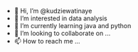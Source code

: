 - 👋 Hi, I’m @kudziewatinaye
- 👀 I’m interested in data analysis
- 🌱 I’m currently learning java  and python
- 💞️ I’m looking to collaborate on ...
- 📫 How to reach me ...

<!---
kudziewatinaye/kudziewatinaye is a ✨ special ✨ repository because its `README.md` (this file) appears on your GitHub profile.
You can click the Preview link to take a look at your changes.
--->

